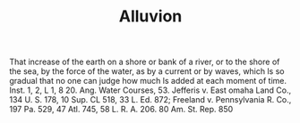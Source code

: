 ---
title: Alluvion
permalink: "/definitions/alluvion.html"
body: That increase of the earth on a shore or bank of a river, or to the shore of
  the sea, by the force of the water, as by a current or by waves, which ls so gradual
  that no one can judge how much ls added at each moment of time. Inst. 1, 2, L 1,
  8 20. Ang. Water Courses, 53. Jefferis v. East omaha Land Co., 134 U. S. 178, 10
  Sup. CL 518, 33 L. Ed. 872; Freeland v. Pennsylvania R. Co., 197 Pa. 529, 47 Atl.
  745, 58 L. R. A. 206. 80 Am. St. Rep. 850
published_at: '2018-07-07'
layout: post
---